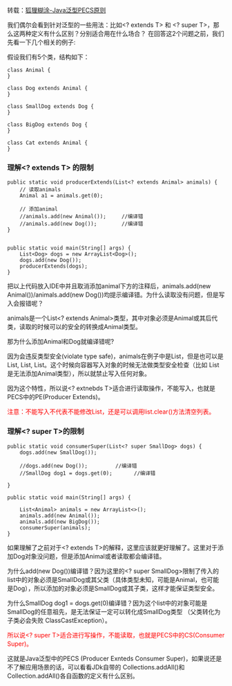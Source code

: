 转载：[狐狸糊涂-Java泛型PECS原则](https://my.oschina.net/foxty/blog/1582396)

我们偶尔会看到针对泛型的一些用法：比如<? extends T> 和 <? super T>，那么这两种定义有什么区别？分别适合用在什么场合？ 在回答这2个问题之前，我们先看一下几个相关的例子:

假设我们有5个类，结构如下：
```
class Animal {
}

class Dog extends Animal {
}

class SmallDog extends Dog {
}

class BigDog extends Dog {
}

class Cat extends Animal {
}
```

### 理解<? extends T> 的限制
```
public static void producerExtends(List<? extends Animal> animals) {
    // 读取animals
    Animal a1 = animals.get(0);

    // 添加animal
    //animals.add(new Animal());     //编译错
    //animals.add(new Dog());        //编译错
}


public static void main(String[] args) {
    List<Dog> dogs = new ArrayList<Dog>();
    dogs.add(new Dog());
    producerExtends(dogs);
}
```
把以上代码放入IDE中并且取消添加animal下方的注释后，animals.add(new Animal())/animals.add(new Dog())均提示编译错。为什么读取没有问题，但是写入会报错呢？

animals是一个List<? extends Animal>类型，其中对象必须是Animal或其后代类，读取的时候可以的安全的转换成Animal类型。

那为什么添加Animal和Dog就编译错呢?

因为会违反类型安全(violate type safe)，animals在例子中是List<Dog>，但是也可以是 List<BigDog>, List<SmallDog>, List<Cat>。这个时候向容器写入对象的时候无法做类型安全检查（比如 List<Dog>是无法添加Animal类型），所以就禁止写入任何对象。

因为这个特性，所以说<? extnebds T>适合进行读取操作，不能写入，也就是PECS中的PE(Producer Extends)。

<font color="red">注意：不能写入不代表不能修改List，还是可以调用list.clear()方法清空列表。</font>

### 理解<? super T>的限制
```
public static void consumerSuper(List<? super SmallDog> dogs) {
    dogs.add(new SmallDog());

    //dogs.add(new Dog());         //编译错
    //SmallDog dog1 = dogs.get(0);       //编译错

}

public static void main(String[] args) {

    List<Animal> animals = new ArrayList<>();
    animals.add(new Animal());
    animals.add(new BigDog());
    consumerSuper(animals);
}
```
如果理解了之前对于<? extends T>的解释，这里应该就更好理解了。这里对于添加Dog对象没问题，但是添加Animal或者读取都会编译错。

为什么add(new Dog())编译错？因为这里的<? super SmallDog>限制了传入的list中的对象必须是SmallDog或其父类（具体类型未知，可能是Animal，也可能是Dog），所以添加的对象必须是SmallDog或其子类，这样才能保证类型安全。

为什么SmallDog dog1 = dogs.get(0)编译错？因为这个list中的对象可能是SmallDog的任意祖先，是无法保证一定可以转化成SmallDog类型 （父类转化为子类必会失败 ClassCastException）。

<font color="red">所以说<? super T>适合进行写操作，不能读取，也就是PECS中的CS(Consumer Super)。</font>

这就是Java泛型中的PECS (Producer Exnteds Consumer Super)，如果说还是不了解应用场景的话，可以看看JDk自带的 Collections.addAll()和Collection.addAll()各自函数的定义有什么区别。
